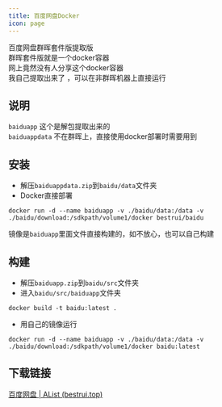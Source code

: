 ```yaml
---
title: 百度网盘Docker
icon: page
---
```

百度网盘群晖套件版提取版    
群晖套件版就是一个docker容器   
网上竟然没有人分享这个docker容器   
我自己提取出来了 ，可以在非群晖机器上直接运行

## 说明  
`baiduapp` 这个是解包提取出来的    
`baiduappdata` 不在群晖上，直接使用docker部署时需要用到    
## 安装   
- 解压`baiduappdata.zip`到`baidu/data`文件夹    
- Docker直接部署     
```
docker run -d --name baiduapp -v ./baidu/data:/data -v ./baidu/download:/sdkpath/volume1/docker bestrui/baidu
```
镜像是`baiduapp`里面文件直接构建的，如不放心，也可以自己构建   
## 构建   
- 解压`baiduapp.zip`到`baidu/src`文件夹  
- 进入`baidu/src/baiduapp`文件夹   
```
docker build -t baidu:latest .
```
- 用自己的镜像运行    
```
docker run -d --name baiduapp -v ./baidu/data:/data -v ./baidu/download:/sdkpath/volume1/docker baidu:latest
```
## 下载链接

[百度网盘 | AList (bestrui.top)](https://alist.bestrui.top/OneDrive/Download/Share/%E7%99%BE%E5%BA%A6%E7%BD%91%E7%9B%98)